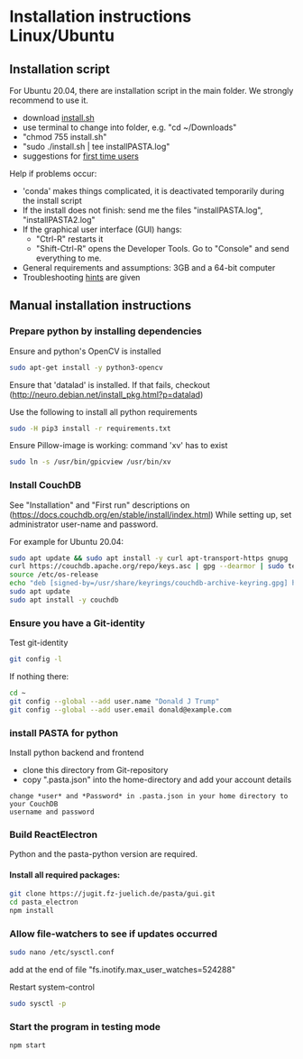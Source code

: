 # Installation instructions Linux/Ubuntu
## Installation script
For Ubuntu 20.04, there are installation script in the main folder. We strongly recommend to use it.
- download [install.sh](https://jugit.fz-juelich.de/pasta/main/-/blob/master/install.sh)
- use terminal to change into folder, e.g. "cd ~/Downloads"
- "chmod 755 install.sh"
- "sudo ./install.sh | tee installPASTA.log"
- suggestions for [first time users](firstUsage)

Help if problems occur:
- 'conda' makes things complicated, it is deactivated temporarily during the install script
- If the install does not finish: send me the files "installPASTA.log", "installPASTA2.log"
- If the graphical user interface (GUI) hangs:
  - "Ctrl-R" restarts it
  - "Shift-Ctrl-R" opens the Developer Tools. Go to "Console" and send everything to me.
- General requirements and assumptions: 3GB and a 64-bit computer
- Troubleshooting [hints](troubleshooting) are given



## Manual installation instructions
### Prepare python by installing dependencies
Ensure and python's OpenCV is installed
```bash
sudo apt-get install -y python3-opencv
```
Ensure that 'datalad' is installed. If that fails, checkout (http://neuro.debian.net/install_pkg.html?p=datalad)

Use the following to install all python requirements
```bash
sudo -H pip3 install -r requirements.txt
```

Ensure Pillow-image is working: command 'xv' has to exist
```bash
sudo ln -s /usr/bin/gpicview /usr/bin/xv
```

### Install CouchDB
See "Installation" and "First run" descriptions on
(https://docs.couchdb.org/en/stable/install/index.html)
While setting up, set administrator user-name and password.

For example for Ubuntu 20.04:
```bash
sudo apt update && sudo apt install -y curl apt-transport-https gnupg
curl https://couchdb.apache.org/repo/keys.asc | gpg --dearmor | sudo tee /usr/share/keyrings/couchdb-archive-keyring.gpg >/dev/null 2>&1
source /etc/os-release
echo "deb [signed-by=/usr/share/keyrings/couchdb-archive-keyring.gpg] https://apache.jfrog.io/artifactory/couchdb-deb/ ${VERSION_CODENAME} main" | sudo tee /etc/apt/sources.list.d/couchdb.list >/dev/null
sudo apt update
sudo apt install -y couchdb
```

### Ensure you have a Git-identity
Test git-identity
```bash
git config -l
```
If nothing there:
```bash
cd ~
git config --global --add user.name "Donald J Trump"
git config --global --add user.email donald@example.com
```

### install PASTA for python
Install python backend and frontend
- clone this directory from Git-repository
- copy ".pasta.json" into the home-directory and add your account details
```
change *user* and *Password* in .pasta.json in your home directory to your CouchDB
username and password
```

### Build ReactElectron
Python and the pasta-python version are required.

#### Install all required packages:
```bash
git clone https://jugit.fz-juelich.de/pasta/gui.git
cd pasta_electron
npm install
```

### Allow file-watchers to see if updates occurred
```bash
sudo nano /etc/sysctl.conf
```
add at the end of file
"fs.inotify.max_user_watches=524288"

Restart system-control
```bash
sudo sysctl -p
```

### Start the program in testing mode
```bash
npm start
```
